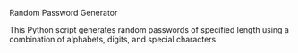 Random Password Generator

This Python script generates random passwords of specified length using a combination of alphabets, digits, and special characters.
